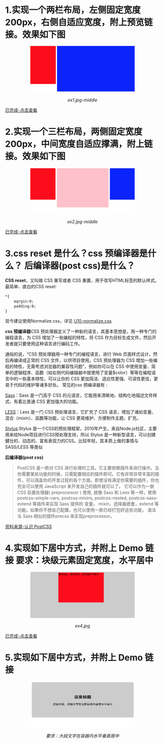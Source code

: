 # 1.实现一个两栏布局，左侧固定宽度200px，右侧自适应宽度，附上预览链接。效果如下图

<p align="center">
    <img src="https://github.com/ComicParty/resume/blob/master/projects/U11/images/ex1.jpg-middle" alt="Sample"  width="340" height="150">
    <p align="center">
        <em>ex1.jpg-middle</em>
    </p>
</p>

[已完成-点击查看](https://comicparty.github.io/resume/projects/U11/ex1.html)

# 2.实现一个三栏布局，两侧固定宽度200px，中间宽度自适应撑满，附上链接。效果如下图

<p align="center">
    <img src="https://github.com/ComicParty/resume/blob/master/projects/U11/images/ex2.jpg-middle" alt="Sample"  width="340" height="150">
    <p align="center">
        <em>ex2.jpg-middle</em>
    </p>
</p>

[已完成-点击查看](https://comicparty.github.io/resume/projects/U11/ex2.html)

# 3.css reset 是什么？css 预编译器是什么？ 后编译器(post css)是什么？
**CSS reset**，又叫做 CSS 重写或者 CSS 重置，用于改写HTML标签的默认样式。
最简单、直白的CSS reset:
```
*{
    mqrgin:0;
    padding:0;
}
``` 
现今建议使用Normalize.css，详见 [U10-normalize.css](https://github.com/ComicParty/resume/tree/master/projects/U10#css-reset)

**css 预编译器**CSS 预处理器定义了一种新的语言，其基本思想是，用一种专门的编程语言，为 CSS 增加了一些编程的特性，将 CSS 作为目标生成文件，然后开发者就只要使用这种语言进行编码工作。

通俗的说，“CSS 预处理器用一种专门的编程语言，进行 Web 页面样式设计，然后再编译成正常的 CSS 文件，以供项目使用。CSS 预处理器为 CSS 增加一些编程的特性，无需考虑浏览器的兼容性问题”，例如你可以在 CSS 中使用变量、简单的逻辑程序、函数（如右侧代码编辑器中就使用了变量$color）等等在编程语言中的一些基本特性，可以让你的 CSS 更加简洁、适应性更强、可读性更佳，更易于代码的维护等诸多好处。
常见的css 预编译器有 :

[Sass](http://sass-lang.com/)：Sass 是一门高于 CSS 的元语言，它能用来清晰地、结构化地描述文件样式，有着比普通 CSS 更加强大的功能。

[LESS](http://lesscss.org/)：Less 是一门 CSS 预处理语言，它扩充了 CSS 语言，增加了诸如变量、混合（mixin）、函数等功能，让 CSS 更易维护、方便制作主题、扩充。

[Stylus](http://stylus-lang.com/):Stylus 是一个CSS的预处理框架，2010年产生，来自Node.js社区，主要用来给Node项目进行CSS预处理支持，所以 Stylus 是一种新型语言，可以创建健壮的、动态的、富有表现力的CSS。比较年轻，其本质上做的事情与 SASS/LESS 等类似

**后编译器(post css)**

> PostCSS 是一款对 CSS 进行处理的工具。它主要依赖插件来进行操作。当你需要某些功能的时候，只需配置相应的插件即可。它有非常非常丰富的插件，可以涵盖你的开发过程的各个方面。即使没有满足你需要的插件，你也完全可以使用 JavaScript 来开发自己的插件就可以了。
> 它可以作为一款 CSS 前置处理器( preprocessor ) 使用, 就像 Sass 和 Less 等一样，使用 postcss-simple-vars, postcss-mixins, postcss-nested, postcss-sass-extend 等插件来实现 Sass 提供的 变量， mixin，选择器嵌套，extend 等功能。如果你不想自己配置，也可以使用一款已经打包好这些功能， 语法与 Sass 相似的插件precss 来实现preprocessor。

[资料来源-认识 PostCSS](https://segmentfault.com/a/1190000010681017)
# 4.实现如下居中方式，并附上 Demo 链接 要求：块级元素固定宽度，水平居中
<p align="center">
    <img src="https://github.com/ComicParty/resume/blob/master/projects/U11/images/ex4.jpg" alt="Sample"  width="340" height="150">
    <p align="center">
        <em>ex4.jpg</em>
    </p>
</p>

[已完成-点击查看](https://comicparty.github.io/resume/projects/U11/ex4.html)

# 5.实现如下居中方式，并附上 Demo 链接
<p align="center">
    <img src="https://github.com/ComicParty/resume/blob/master/projects/U11/images/ex5.jpg" alt="Sample"  width="340" height="150">
    <p align="center">
        <em>要求：大段文字在容器内水平垂直居中</em>
    </p>
</p>


